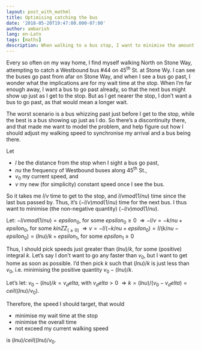 ```yaml
---
layout: post_with_mathml
title: Optimising catching the bus
date: '2018-05-20T19:47:00.000-07:00'
author: ambarish
lang: en-Latn
tags: [maths]
description: When walking to a bus stop, I want to minimise the amount of time I wait at the bus stop. How fast or slow should I walk?
---
```


Every so often on my way home, I find myself walking North on Stone Way, attempting to catch a Westbound bus #44 on 45<sup>th</sup> St. at Stone Wy. I can see the buses go past from afar on Stone Way, and when I see a bus go past, I wonder what the implications are for my wait time at the stop. When Iʼm far enough away, I want a bus to go past already, so that the next bus might show up just as I get to the stop. But as I get nearer the stop, I donʼt want a bus to go past, as that would mean a longer wait.

The worst scenario is a bus whizzing past just before I get to the stop, while the best is a bus showing up just as I do. So thereʼs a discontinuity there, and that made me want to model the problem, and help figure out how I should adjust my walking speed to synchronise my arrival and a bus being there.

Let

* $l$ be the distance from the stop when I sight a bus go past,
* $nu$ the frequency of Westbound buses along 45<sup>th</sup> St.,
* $v_0$ my current speed, and
* $v$ my new (for simplicity) constant speed once I see the bus.

So it takes me $l/v$ time to get to the stop, and $l/v mod (1/nu)$ time since the last bus passed by. Thus, itʼs $(-l/v) mod (1/nu)$ time for the next bus. I thus want to minimise (the non-negative quantity) $(-l/v) mod (1/nu)$.

Let: $-l/v mod (1/nu) = epsilon_0$, for some $epsilon_0 ≥ 0$
$⇒ -l/v = -k/nu + epsilon_0$, for some $k in ZZ_(≥0)$
$⇒ v = -l/(-k/nu + epsilon_0) = l/(k/nu - epsilon_0) = (l nu)/k + epsilon_1$, for some $epsilon_1 ≥ 0$

Thus, I should pick speeds just greater than $(l nu)/k$, for some (positive) integral $k$. Letʼs say I donʼt want to go any faster than $v_0$, but I want to get home as soon as possible. Iʼd then pick $k$ such that $(l nu)/k$ is just less than $v_0$, i.e. minimising the positive quantity $v_0 - (l nu)/k$.

Letʼs let: $v_0 - (l nu)/k = v_delta$, with $v_delta > 0$
$⇒ k = (l nu)/(v_0 - v_delta) = ceil((l nu)/v_0)$.

Therefore, the speed I should target, that would

* minimise my wait time at the stop
* minimise the overall time
* not exceed my current walking speed

is $(l nu)/ceil((l nu)/v_0$.
